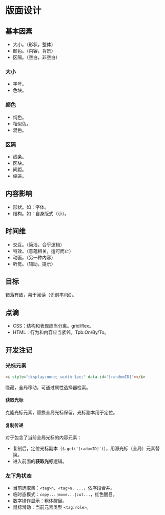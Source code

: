 # 版面设计

## 基本因素

- 大小。（形状，整体）
- 颜色。（内容，背景）
- 区隔。（空白，非空白）


### 大小

- 字号。
- 色块。


### 颜色

- 纯色。
- 相似色。
- 混色。


### 区隔

- 线条。
- 区块。
- 间距。
- 缩进。


## 内容影响

- 形状。如：字体。
- 结构。如：自身版式（小）。


## 时间维

- 交互。（简洁，合乎逻辑）
- 特效。（意蕴相关，适可而止）
- 动画。（另一种内容）
- 听觉。（辅助，提示）


## 目标

错落有致，易于阅读（识别率/眼）。


## 点滴

- CSS：结构和表现应当分离。grid/flex。
- HTML：行为和内容应当紧邻。Tpb:On/By/To。



## 开发注记

### 光标元素

```html
<i style="display:none; width:1px;" data-id="[randomID]"></i>
```
隐藏，全局移动，可通过属性选择器检索。


#### 获取光标

克隆光标元素，替换全局光标保留，光标副本用于定位。


#### 复制传递

对于包含了当前全局光标的内容元素：

- 复制后，定位光标副本（`$.get('[radomID]')`），用源光标（全局）元素替换。
- 进入前面的**获取光标**逻辑。


### 左下角状态

- 当前选取集：`<tag>n, <tag>n, ...`，依序段合并。
- 临时态模式：`copy...|move...|cut...`，红色醒目。
- 数字操作显示：粗体醒目。
- 鼠标滑动：当前元素类型 `<tag:role>`。
